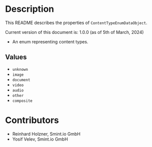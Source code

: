 Description
===========
This README describes the properties of `ContentTypeEnumDataObject`.

Current version of this document is: 1.0.0 (as of 5th of March, 2024)

- An enum representing content types.

## Values
- `unknown`
- `image`
- `document`
- `video`
- `audio`
- `other`
- `composite`

Contributors
============

- Reinhard Holzner, Smint.io GmbH
- Yosif Velev, Smint.io GmbH